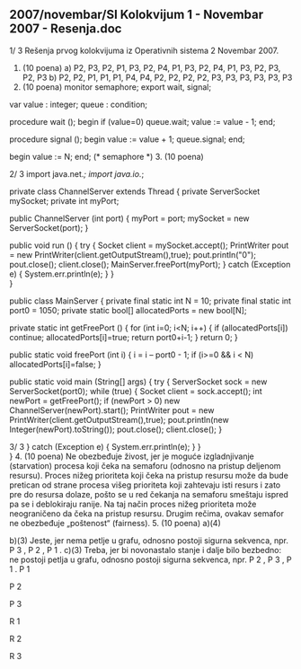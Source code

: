 2007/novembar/SI Kolokvijum 1 - Novembar 2007 - Resenja.doc
--------------------------------------------------------------------------------


1/  3 
Rešenja prvog kolokvijuma iz Operativnih sistema 2 
Novembar 2007. 
1. (10 poena) 
a) P2, P3, P2, P1, P3, P2, P4, P1, P3, P2, P4, P1, P3, P2, P3, P2, P3 
b) P2, P2, P1, P1, P1, P4, P4, P2, P2, P2, P2, P3, P3, P3, P3, P3, P3 
2. (10 poena) 
monitor semaphore; 
export wait, signal; 
 
var value : integer; 
    queue : condition; 
 
procedure wait (); 
begin 
  if (value=0) queue.wait; 
  value := value - 1; 
end; 
 
procedure signal (); 
begin 
  value := value + 1; 
  queue.signal; 
end; 
 
begin 
  value := N; 
end; (* semaphore *) 
3. (10 poena) 

2/  3 
import java.net.*; 
import java.io.*; 
 
private class ChannelServer extends Thread { 
  private ServerSocket mySocket; 
  private int myPort; 
 
  public ChannelServer (int port) { 
    myPort = port; 
    mySocket = new ServerSocket(port); 
  }   
 
  public void run () { 
    try { 
      Socket client = mySocket.accept(); 
      PrintWriter pout = new PrintWriter(client.getOutputStream(),true); 
      pout.println("0"); 
      pout.close(); 
      client.close(); 
      MainServer.freePort(myPort); 
    } 
    catch (Exception e) { 
      System.err.println(e); 
    } 
  }   
} 
 
 
public class MainServer { 
  private final static int N = 10; 
  private final static int port0 = 1050; 
  private static bool[] allocatedPorts = new bool[N]; 
 
  private static int getFreePort () { 
    for (int i=0; i<N; i++) { 
      if (allocatedPorts[i]) continue; 
      allocatedPorts[i]=true; 
      return port0+i-1; 
    } 
    return 0; 
  }   
 
  public static void freePort (int i) { 
    i = i – port0 - 1; 
    if (i>=0 && i < N) 
      allocatedPorts[i]=false; 
  }   
 
  public static void main (String[] args) { 
    try { 
      ServerSocket sock = new ServerSocket(port0); 
      while (true) { 
        Socket client = sock.accept(); 
        int newPort = getFreePort(); 
        if (newPort > 0) 
          new ChannelServer(newPort).start(); 
        PrintWriter pout = new PrintWriter(client.getOutputStream(),true); 
        pout.println(new Integer(newPort).toString()); 
        pout.close(); 
        client.close(); 
      } 

3/  3 
    } 
    catch (Exception e) { 
      System.err.println(e); 
    } 
  }   
} 
4. (10 poena) 
Ne obezbeđuje živost, jer je moguće izgladnjivanje (starvation) procesa koji čeka na semaforu 
(odnosno na pristup deljenom resursu). Proces nižeg prioriteta koji čeka na pristup resursu 
može da bude pretican od strane procesa višeg prioriteta koji zahtevaju isti resurs i zato pre do 
resursa dolaze, pošto se u red čekanja na semaforu smeštaju ispred pa se i deblokiraju ranije. 
Na taj način proces nižeg prioriteta može neograničeno da čeka na pristup resursu. Drugim 
rečima, ovakav semafor ne obezbeđuje „poštenost“ (fairness). 
5. (10 poena) 
a)(4)  
 
b)(3) Jeste, jer nema petlje u grafu, odnosno postoji sigurna sekvenca, npr. P
3
, P
2
, P
1
. 
c)(3) Treba, jer bi novonastalo stanje i dalje bilo bezbedno: ne postoji petlja u grafu, odnosno 
postoji sigurna sekvenca, npr. P
2
, P
3
, P
1
. 
P
1
 
P
2
 
P
3
 
R
1
 
R
2
 
R
3
 